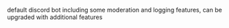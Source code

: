 default discord bot including some moderation and logging features, can be upgraded with additional features
